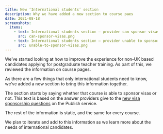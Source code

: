 ```yaml
---
title: New ‘International students’ section
description: Why we have added a new section to course paes
date: 2021-08-18
screenshots:
  items:
    - text: International students section – provider can sponsor visas
      src: can-sponsor-visas.png
    - text: International students section – provider unable to sponsor visas
      src: unable-to-sponsor-visas.png
---
```


We’ve started looking at how to improve the experience for non-UK based candidates applying for postgraduate teacher training. As part of this, we reviewed the information on course pages.

As there are a few things that only international students need to know, we’ve added a new section to bring this information together.

The section starts by saying whether that course is able to sponsor visas or not. This text is based on the answer providers give to the [new visa sponsorship questions](/publish-teacher-training-courses/visa-sponsorship/) on the Publish service.

The rest of the information is static, and the same for every course.

We plan to iterate and add to this information as we learn more about the needs of international candidates.
